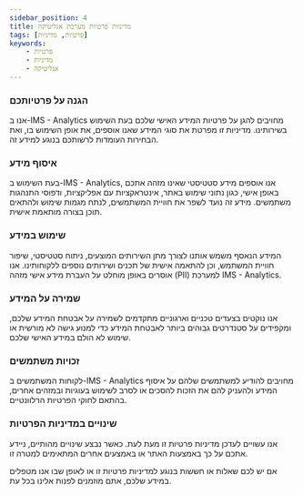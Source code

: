 ```yaml
---
sidebar_position: 4
title: מדיניות פרטיות מערכת אנליטיקה
tags: [פרטיות, מדיניות]
keywords:
    - פרטיות
    - מדיניות
    - אנליטיקה
---
```


### הגנה על פרטיותכם

אנו ב-IMS - Analytics מחויבים להגן על פרטיות המידע האישי שלכם בעת השימוש בשירותינו. מדיניות זו מפרטת את סוגי המידע שאנו אוספים, את אופן השימוש בו, ואת הבחירות העומדות לרשותכם בנוגע למידע זה.

### איסוף מידע

בעת השימוש ב-IMS - Analytics, אנו אוספים מידע סטטיסטי שאינו מזהה אתכם באופן אישי, כגון נתוני שימוש באתר, אינטראקציות עם אפליקציות, ודפוסי התנהגות משתמשים. מידע זה נועד לשפר את חוויית המשתמשים, לנתח מגמות שימוש ולהתאים תוכן בצורה מותאמת אישית.

### שימוש במידע

המידע הנאסף משמש אותנו לצורך מתן השירותים המוצעים, ניתוח סטטיסטי, שיפור חוויית המשתמש, וכן להתאמה אישית של תכנים ושירותים נוספים ללקוחותינו. אנו אוסרים באופן מוחלט על העברת מידע אישי מזהה (PII) למערכת IMS - Analytics.

### שמירה על המידע

אנו נוקטים בצעדים טכניים וארגוניים מתקדמים לשמירה על אבטחת המידע שלכם, ומקפידים על סטנדרטים גבוהים ביותר לאבטחת המידע כדי למנוע גישה לא מורשית או שימוש לא הולם במידע האישי שלכם.

### זכויות משתמשים

לקוחות המשתמשים ב-IMS - Analytics מחויבים להודיע למשתמשים שלהם על איסוף המידע ולהעניק להם את הזכות להסכים או לסרב לשימוש בעוגיות ובמזהים אחרים, בהתאם לחוקי הפרטיות הרלוונטיים.

### שינויים במדיניות הפרטיות

אנו עשויים לעדכן מדיניות פרטיות זו מעת לעת. כאשר נבצע שינויים מהותיים, ניידע אתכם על כך באמצעות האתר או באמצעים אחרים המתאימים למטרה זו.

אם יש לכם שאלות או חששות בנוגע למדיניות פרטיות זו או לאופן שבו אנו מטפלים במידע שלכם, אתם מוזמנים לפנות אלינו בכל עת.